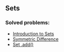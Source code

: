 ## Sets

### Solved problems:

* [Introduction to Sets](introduction-to-sets)
* [Symmetric Difference](symmetric-difference)
* [Set .add()](set-add)